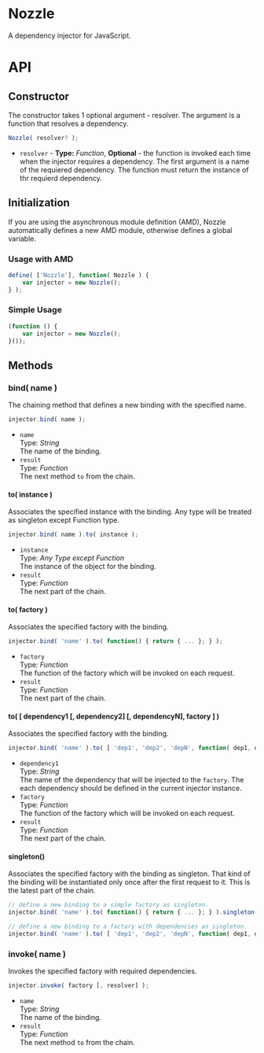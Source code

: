 # Nozzle

A dependency injector for JavaScript.

# API

## Constructor

The constructor takes 1 optional argument - resolver. The argument is a function that resolves a dependency.

``` js
Nozzle( resolver? );
```

+ `resolver` - **Type:** _Function_, **Optional** - the function is invoked each time when the injector requires a dependency. The first argument is a name of the requiered dependency. The function must return the instance of thr requierd dependency.

## Initialization

If you are using the asynchronous module definition (AMD), Nozzle automatically defines a new AMD module, otherwise defines a global variable.

### Usage with AMD

``` js
define( ['Nozzle'], function( Nozzle ) {
	var injector = new Nozzle();
} );
```

### Simple Usage

``` js
(function () {
	var injector = new Nozzle();
}());
```

## Methods

### bind( name )

The chaining method that defines a new binding with the specified name.

```js
injector.bind( name );
```

+ `name` <br />
Type: _String_ <br />
The name of the binding.
+ `result` <br />
Type: _Function_ <br />
The next method `to` from the chain.

#### to( instance )

Associates the specified instance with the binding. Any type will be treated as singleton except Function type.

```js
injector.bind( name ).to( instance );
```
+ `instance` <br />
Type: _Any Type except Function_ <br />
The instance of the object for the binding.
+ `result` <br />
Type: _Function_ <br />
The next part of the chain.

#### to( factory )

Associates the specified factory with the binding.

```js
injector.bind( 'name' ).to( function() { return { ... }; } );
```
+ `factory` <br />
Type: _Function_ <br />
The function of the factory which will be invoked on each request.
+ `result` <br />
Type: _Function_ <br />
The next part of the chain.

#### to( [ dependency1 [, dependency2] [, dependencyN], factory ] )

Associates the specified factory with the binding.

```js
injector.bind( 'name' ).to( [ 'dep1', 'dep2', 'depN', function( dep1, dep2, depN ) { return { ... }; } ] );
```

+ `dependency1` <br />
Type: _String_ <br />
The name of the dependency that will be injected to the `factory`. The each dependency should be defined in the current injector instance.
+ `factory` <br />
Type: _Function_ <br />
The function of the factory which will be invoked on each request.
+ `result` <br />
Type: _Function_ <br />
The next part of the chain.

#### singleton()

Associates the specified factory with the binding as singleton. That kind of the binding will be instantiated only once after the first request to it. This is the latest part of the chain.

```js
// define a new binding to a simple factory as singleton.
injector.bind( 'name' ).to( function() { return { ... }; } ).singleton();

// define a new binding to a factory with dependencies as singleton.
injector.bind( 'name' ).to( [ 'dep1', 'dep2', 'depN', function( dep1, dep2, depN ) { return { ... }; } ] );
```

### invoke( name )

Invokes the specified factory with required dependencies.

```js
injector.invoke( factory [, resolver] );
```

+ `name` <br />
Type: _String_ <br />
The name of the binding.
+ `result` <br />
Type: _Function_ <br />
The next method `to` from the chain.